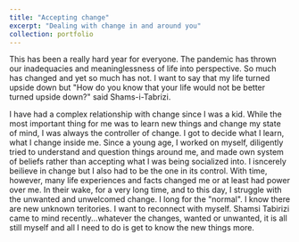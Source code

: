 ```yaml
---
title: "Accepting change"
excerpt: "Dealing with change in and around you"
collection: portfolio
---
```

This has been a really hard year for everyone. The pandemic has thrown our inadequacies and meaninglessness of life into perspective. So much has changed and yet so much has not. I want to say that my life turned upside down but "How do you know that your life would not be better turned upside down?" said Shams-i-Tabrizi. 

I have had a complex relationship with change since I was a kid. While the most important thing for me was to learn new things and change my state of mind, I was always the controller of change. I got to decide what I learn, what I change inside me. Since a young age, I worked on myself, diligently tried to understand and question things around me, and made own system of beliefs rather than accepting what I was being socialized into. I isncerely beilieve in change but I also had to be the one in its control. With time, however, many life experiences and facts changed me or at least had power over me. In their wake, for a very long time, and to this day, I struggle with the unwanted and unwelcomed change. I long for the "normal". I know there are new unknown teritories. I want to reconnect with myself. Shamsi Tabirizi came to mind recently...whatever the changes, wanted or unwanted, it is all still myself and all I need to do is get to know the new things more.
